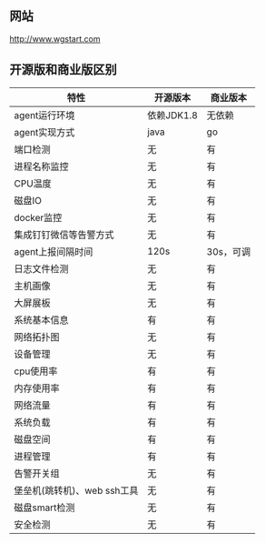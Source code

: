 ## **网站**

<http://www.wgstart.com>



## **开源版和商业版区别**



| 特性                        | 开源版本   | 商业版本  |
| --------------------------- | ---------- | --------- |
| agent运行环境               | 依赖JDK1.8 | 无依赖    |
| agent实现方式               | java       | go        |
| 端口检测                    | 无         | 有        |
| 进程名称监控                | 无         | 有        |
| CPU温度                     | 无         | 有        |
| 磁盘IO                      | 无         | 有        |
| docker监控                  | 无         | 有        |
| 集成钉钉微信等告警方式      | 无         | 有        |
| agent上报间隔时间           | 120s       | 30s，可调 |
| 日志文件检测                | 无         | 有        |
| 主机画像                    | 无         | 有        |
| 大屏展板                    | 无         | 有        |
| 系统基本信息                | 有         | 有        |
| 网络拓扑图                  | 无         | 有        |
| 设备管理                    | 无         | 有        |
| cpu使用率                   | 有         | 有        |
| 内存使用率                  | 有         | 有        |
| 网络流量                    | 有         | 有        |
| 系统负载                    | 有         | 有        |
| 磁盘空间                    | 有         | 有        |
| 进程管理                    | 有         | 有        |
| 告警开关组                  | 无         | 有        |
| 堡垒机(跳转机)、web ssh工具 | 无         | 有        |
| 磁盘smart检测               | 无         | 有        |
| 安全检测                    | 无         | 有        |





